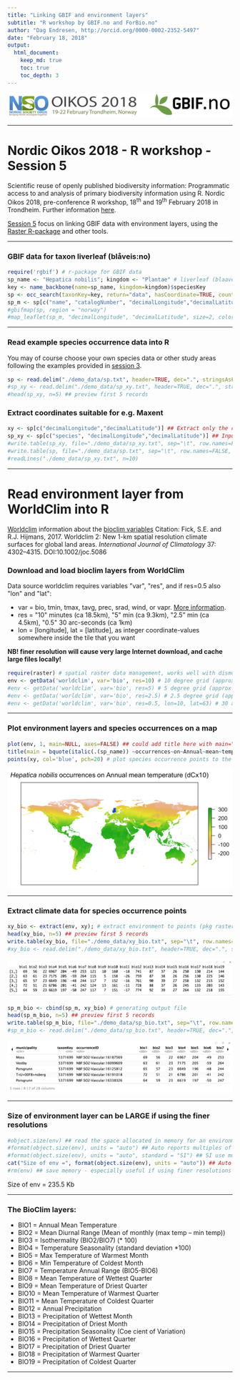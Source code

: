 ```yaml
---
title: "Linking GBIF and environment layers"
subtitle: "R workshop by GBIF.no and ForBio.no"
author: "Dag Endresen, http://orcid.org/0000-0002-2352-5497"
date: "February 18, 2018"
output:
  html_document:
    keep_md: true
    toc: true
    toc_depth: 3
---
```


![](../demo_data/NSO_2018_GBIF_NO.png "NSO 2018")

***

# Nordic Oikos 2018 - R workshop - Session 5

Scientific reuse of openly published biodiversity information: Programmatic access to and analysis of primary biodiversity information using R. Nordic Oikos 2018, pre-conference R workshop, 18<sup>th</sup> and 19<sup>th</sup> February 2018 in Trondheim. Further information [here](http://www.gbif.no/events/2018/Nordic-Oikos-2018-R-workshop.html).

[Session 5](./) focus on linking GBIF data with environment layers, using the [Raster R-package](https://cran.r-project.org/web/packages/raster/index.html) and other tools.

***

### GBIF data for taxon liverleaf (bl&aring;veis:no)

```r
require('rgbif') # r-package for GBIF data
sp_name <- "Hepatica nobilis"; kingdom <- "Plantae" # liverleaf (blaaveis:no), taxonKey=5371699
key <- name_backbone(name=sp_name, kingdom=kingdom)$speciesKey
sp <- occ_search(taxonKey=key, return="data", hasCoordinate=TRUE, country="NO", limit=100)
sp_m <- sp[c("name", "catalogNumber", "decimalLongitude","decimalLatitude", "basisOfRecord", "year", "municipality", "taxonKey", "occurrenceID")] ## Subset columns
#gbifmap(sp, region = "norway")
#map_leaflet(sp_m, "decimalLongitude", "decimalLatitude", size=2, color="blue")
```

***

### Read example species occurrence data into R
You may of course choose your own species data or other study areas following the examples provided in [session 3](../s3_gbif_demo).

```r
sp <- read.delim("./demo_data/sp.txt", header=TRUE, dec=".", stringsAsFactors=FALSE)
#sp_xy <- read.delim("./demo_data/sp_xy.txt", header=TRUE, dec=".", stringsAsFactors=FALSE)
#head(sp_xy, n=5) ## preview first 5 records
```

### Extract coordinates suitable for e.g. Maxent

```r
xy <- sp[c("decimalLongitude","decimalLatitude")] ## Extract only the coordinates
sp_xy <- sp[c("species", "decimalLongitude","decimalLatitude")] ## Input format for Maxent
#write.table(sp_xy, file="./demo_data/sp_xy.txt", sep="\t", row.names=FALSE, qmethod="double") ## for Maxent
#write.table(sp, file="./demo_data/sp.txt", sep="\t", row.names=FALSE, qmethod="double") ## dataframe
#readLines("./demo_data/sp_xy.txt", n=10)
```

***

# Read environment layer from WorldClim into R
[Worldclim](http://worldclim.org/) information about the [bioclim variables](http://worldclim.org/bioclim)
Citation: Fick, S.E. and R.J. Hijmans, 2017. Worldclim 2: New 1-km spatial resolution climate surfaces for global land areas. *International Journal of Climatology* 37: 4302–4315. DOI:10.1002/joc.5086

### Download and load bioclim layers from WorldClim
Data source worldclim requires variables "var", "res", and if res=0.5 also "lon" and "lat":

 * var = bio, tmin, tmax, tavg, prec, srad, wind, or vapr. [More information](http://worldclim.org/version2).
 * res = "10" minutes (ca 18.5km), "5" min (ca 9.3km), "2.5" min (ca 4.5km), "0.5" 30 arc-seconds (ca 1km)
 * lon = [longitude], lat = [latitude], as integer coordinate-values somewhere inside the tile that you want

**NB! finer resolution will cause very large Internet download, and cache large files locally!**


```r
require(raster) # spatial raster data management, works well with dismo
env <- getData('worldclim', var='bio', res=10) # 10 degree grid (approx 18.5 km, 342 km2 at equator) 85 MByte
#env <- getData('worldclim', var='bio', res=5) # 5 degree grid (approx 9.3 km, 86 km2) 296 MByte
#env <- getData('worldclim', var='bio', res=2.5) # 2.5 degree grid (approx 4.5 km, 20 km2) 1.3 GByte
#env <- getData('worldclim', var='bio', res=0.5, lon=10, lat=63) # 30 arc-second grid (approx 1 km)
```

***

### Plot environment layers and species occurrences on a map


```r
plot(env, 1, main=NULL, axes=FALSE) ## could add title here with main="Title"
title(main = bquote(italic(.(sp_name)) ~occurrences~on~Annual~mean~temperature~'(dCx10)'))
points(xy, col='blue', pch=20) # plot species occurrence points to the map
```
![Bioclim 1, Annual mean temperature](demo_data/bioclim_1_sp.png "Bioclim 01")

***

### Extract climate data for species occurrence points

```r
xy_bio <- extract(env, xy); # extract environment to points (pkg raster)
head(xy_bio, n=5) ## preview first 5 records
write.table(xy_bio, file="./demo_data/xy_bio.txt", sep="\t", row.names=FALSE, col.names=TRUE, qmethod="double")
#xy_bio <- read.delim("./demo_data/xy_bio.txt", header=TRUE, dec=".", stringsAsFactors=FALSE) ## dataframe
```
![Environment data extracted from Bioclim](./demo_data/xy_bio.png "Bioclim")


```r
sp_m_bio <- cbind(sp_m, xy_bio) # generating output file
head(sp_m_bio, n=5) ## preview first 5 records
write.table(sp_m_bio, file="./demo_data/sp_bio.txt", sep="\t", row.names=FALSE, col.names=TRUE, qmethod="double")
#sp_m_bio <- read.delim("./demo_data/sp_bio.txt", header=TRUE, dec=".", stringsAsFactors=FALSE) ## dataframe
```
![Species occurrences with environment data extracted from Bioclim](./demo_data/sp_m_bio.png "Bioclim")

***

### Size of environment layer can be LARGE if using the finer resolutions


```r
#object.size(env) ## read the space allocated in memory for an environment variable
#format(object.size(env), units = "auto") ## Auto reports multiples of 1024
#format(object.size(env), units = "auto", standard = "SI") ## SI use multiples of 1000
cat("Size of env =", format(object.size(env), units = "auto")) ## Auto reports multiples of 1024
#rm(env) ## save memory - especially useful if using finer resolutions
```

Size of env = 235.5 Kb

***

### The BioClim layers:

 * BIO1 = Annual Mean Temperature
 * BIO2 = Mean Diurnal Range (Mean of monthly (max temp – min temp)) 
 * BIO3 = Isothermality (BIO2/BIO7) (* 100)
 * BIO4 = Temperature Seasonality (standard deviation *100)
 * BIO5 = Max Temperature of Warmest Month
 * BIO6 = Min Temperature of Coldest Month
 * BIO7 = Temperature Annual Range (BIO5-BIO6)
 * BIO8 = Mean Temperature of Wettest Quarter
 * BIO9 = Mean Temperature of Driest Quarter
 * BIO10 = Mean Temperature of Warmest Quarter 
 * BIO11 = Mean Temperature of Coldest Quarter 
 * BIO12 = Annual Precipitation
 * BIO13 = Precipitation of Wettest Month
 * BIO14 = Precipitation of Driest Month
 * BIO15 = Precipitation Seasonality (Coe cient of Variation) 
 * BIO16 = Precipitation of Wettest Quarter
 * BIO17 = Precipitation of Driest Quarter
 * BIO18 = Precipitation of Warmest Quarter
 * BIO19 = Precipitation of Coldest Quarter

***
